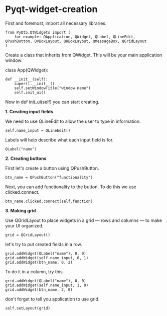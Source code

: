 # Pyqt-widget-creation
First and foremost, import all necessary libraries.

    from PyQt5.QtWidgets import (
        for example: QApplication, QWidget, QLabel, QLineEdit, QPushButton, QVBoxLayout, QHBoxLayout, QMessageBox, QGridLayout
    )

Create a class that inherits from QWidget. This will be your main application window.

class App(QWidget):

    def __init__(self):
        super().__init__()
        self.setWindowTitle("window name")
        self.init_ui()

Now in def init_ui(self) you can start creating.

**1. Creating input fields**

We need to use QLineEdit to allow the user to type in information.

    self.name_input = QLineEdit()

Labels will help describe what each input field is for.

    QLabel("name")

**2. Creating buttons**

First let's create a button using QPushButton.

    btn_name = QPushButton("functionality")
    
Next, you can add functionality to the button. To do this we use clicked.connect.

    btn_name.clicked.connect(self.function)

**3. Making grid**

Use QGridLayout to place widgets in a grid — rows and columns — to make your UI organized.

    grid = QGridLayout()

let's try to put created fields in a row.

    grid.addWidget(QLabel("name"), 0, 0)
    grid.addWidget(self.name_input, 0, 1)
    grid.addWidget(btn_name, 0, 2)

To do it in a column, try this.

    grid.addWidget(QLabel("name"), 0, 0)
    grid.addWidget(self.name_input, 1, 0)
    grid.addWidget(btn_name, 2, 0) 

don't forget to tell you application to use grid.

    self.setLayout(grid)
